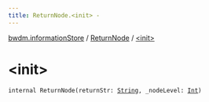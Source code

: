 ```yaml
---
title: ReturnNode.<init> - 
---
```


[bwdm.informationStore](../index.html) / [ReturnNode](index.html) / [&lt;init&gt;](./-init-.html)

# &lt;init&gt;

`internal ReturnNode(returnStr: `[`String`](https://kotlinlang.org/api/latest/jvm/stdlib/kotlin/-string/index.html)`, _nodeLevel: `[`Int`](https://kotlinlang.org/api/latest/jvm/stdlib/kotlin/-int/index.html)`)`
